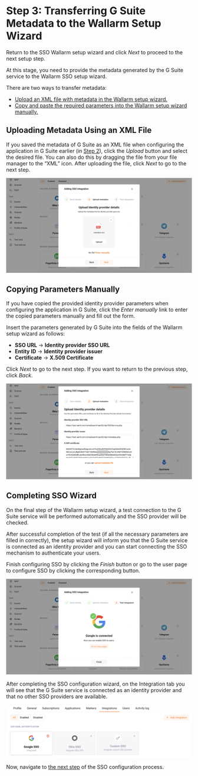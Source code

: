 #   Step 3: Transferring G Suite Metadata to the Wallarm Setup Wizard

[img-sp-wizard-transfer-metadata]:  ../../../../images/admin-guides/configuration-guides/sso/gsuite/sp-wizard-transfer-metadata.png
[img-transfer-metadata-manually]:   ../../../../images/admin-guides/configuration-guides/sso/gsuite/transfer-metadata-manually.png
[img-sp-wizard-finish]:             ../../../../images/admin-guides/configuration-guides/sso/gsuite/sp-wizard-finish.png
[img-integration-tab]:               ../../../../images/admin-guides/configuration-guides/sso/gsuite/integration-tab.png

[doc-setup-idp]:                    setup-idp.md
[doc-allow-access-to-wl]:           allow-access-to-wl.md

[anchor-upload-metadata-xml]:       #uploading-metadata-using-an-xml-file
[anchor-upload-metadata-manually]:  #copying-parameters-manually

Return to the SSO Wallarm setup wizard and click *Next* to proceed to the next setup step.

At this stage, you need to provide the metadata generated by the G Suite service to the Wallarm SSO setup wizard.

There are two ways to transfer metadata:
*   [Upload an XML file with metadata in the Wallarm setup wizard.][anchor-upload-metadata-xml]
*   [Copy and paste the required parameters into the Wallarm setup wizard manually.][anchor-upload-metadata-manually]


##  Uploading Metadata Using an XML File

If you saved the metadata of G Suite as an XML file when configuring the application in G Suite earlier (in [Step 2][doc-setup-idp]), click the *Upload* button and select the desired file. You can also do this by dragging the file from your file manager to the “XML” icon. After uploading the file, click *Next* to go to the next step.

![!Metadata uploading][img-sp-wizard-transfer-metadata]


##  Copying Parameters Manually

If you have copied the provided identity provider parameters when configuring the application in G Suite, click the *Enter manually* link to enter the copied parameters manually and fill out the form. 

Insert the parameters generated by G Suite into the fields of the Wallarm setup wizard as follows:

*   **SSO URL** → **Identity provider SSO URL**
*   **Entity ID** → **Identity provider issuer**
*   **Certificate** → **X.509 Certificate**

Click *Next* to go to the next step. If you want to return to the previous step, click *Back*.

![!Entering the metadata manually][img-transfer-metadata-manually]


##  Completing SSO Wizard

On the final step of the Wallarm setup wizard, a test connection to the G Suite service will be performed automatically and the SSO provider will be checked.

After successful completion of the test (if all the necessary parameters are filled in correctly), the setup wizard will inform you that the G Suite service is connected as an identity provider and you can start connecting the SSO mechanism to authenticate your users.

Finish configuring SSO by clicking the *Finish* button or go to the user page to configure SSO by clicking the corresponding button.

![!Completing SSO wizard][img-sp-wizard-finish]

After completing the SSO configuration wizard, on the Integration tab you will see that the G Suite service is connected as an identity provider and that no other SSO providers are available.

![!The “Integration” tab after finishing the SSO wizard][img-integration-tab]


Now, navigate to [the next step][doc-allow-access-to-wl] of the SSO configuration process.
